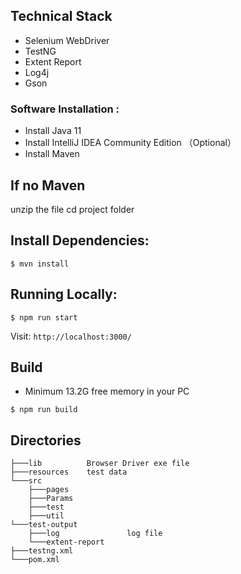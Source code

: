 ## Technical Stack

* Selenium WebDriver
* TestNG
* Extent Report
* Log4j
* Gson

### Software Installation :
* Install Java 11
* Install IntelliJ IDEA Community Edition （Optional）
* Install Maven

## If no Maven 
unzip the file
cd project folder

## Install Dependencies:
```hash
$ mvn install
```


## Running Locally:
```hash
$ npm run start
```

Visit: `http://localhost:3000/`

## Build
* Minimum 13.2G free  memory in your PC
```hash
$ npm run build
```

## Directories
```hash
├───lib          Browser Driver exe file
├───resources    test data
└───src 
    ├───pages      
    ├───Params      
    ├───test      
    ├───util        
└───test-output
    ├───log               log file
    └───extent-report
├───testng.xml
└───pom.xml
